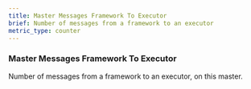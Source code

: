```yaml
---
title: Master Messages Framework To Executor
brief: Number of messages from a framework to an executor
metric_type: counter
---
```

### Master Messages Framework To Executor

Number of messages from a framework to an executor, on this master.
